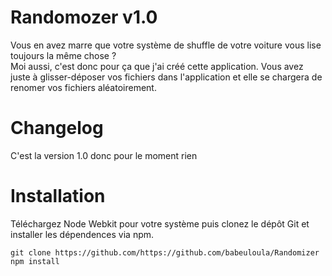 Randomozer v1.0
===============
     
Vous en avez marre que votre système de shuffle de votre voiture vous lise toujours la même chose ?      
Moi aussi, c'est donc pour ça que j'ai créé cette application. Vous avez juste à glisser-déposer vos fichiers dans l'application et elle se chargera de renomer vos fichiers aléatoirement.     
     
Changelog
=========
     
C'est la version 1.0 donc pour le moment rien     
     
Installation
============
     
Téléchargez Node Webkit pour votre système puis clonez le dépôt Git et installer les dépendences via npm.     
     
`git clone https://github.com/https://github.com/babeuloula/Randomizer`          
`npm install`     